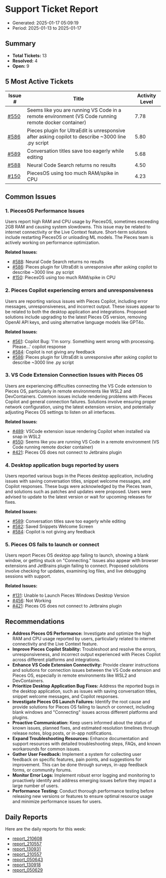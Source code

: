 # Support Ticket Report
- Generated: 2025-01-17 05:09:19
- Period: 2025-01-13 to 2025-01-17

## Summary
- **Total Tickets:** 13
- **Resolved:** 4
- **Open:** 9

## 5 Most Active Tickets
| Issue # | Title | Activity Level |
|---------|-------|----------------|
| [#550](https://github.com/pieces-app/support/issues/550) | Seems like you are running VS Code in a remote environment (VS Code running remote docker container) | 7.78 |
| [#586](https://github.com/pieces-app/support/issues/586) | Pieces plugin for UltraEdit is unresponsive after asking copilot to describe ~3000 line .py script | 5.80 |
| [#589](https://github.com/pieces-app/support/issues/589) | Conversation titles save too eagerly while editing | 5.68 |
| [#588](https://github.com/pieces-app/support/issues/588) | Neural Code Search returns no results | 4.50 |
| [#150](https://github.com/pieces-app/support/issues/150) | PiecesOS using too much RAM/spike in CPU | 4.23 |

## Common Issues
### 1. PiecesOS Performance Issues
Users report high RAM and CPU usage by PiecesOS, sometimes exceeding 2GB RAM and causing system slowdowns. This issue may be related to internet connectivity or the Live Context feature. Short-term solutions include restarting PiecesOS or unloading ML models. The Pieces team is actively working on performance optimization.

**Related Issues:**
- [#588](https://github.com/pieces-app/support/issues/588): Neural Code Search returns no results
- [#586](https://github.com/pieces-app/support/issues/586): Pieces plugin for UltraEdit is unresponsive after asking copilot to describe ~3000 line .py script
- [#150](https://github.com/pieces-app/support/issues/150): PiecesOS using too much RAM/spike in CPU

### 2. Pieces Copilot experiencing errors and unresponsiveness
Users are reporting various issues with Pieces Copilot, including error messages, unresponsiveness, and incorrect output. These issues appear to be related to both the desktop application and integrations. Proposed solutions include upgrading to the latest Pieces OS version, removing OpenAI API keys, and using alternative language models like GPT4o.

**Related Issues:**
- [#561](https://github.com/pieces-app/support/issues/561): Copilot Bug: 'I'm sorry. Something went wrong with processing. Please...' copilot response
- [#584](https://github.com/pieces-app/support/issues/584): Copilot is not giving any feedback
- [#586](https://github.com/pieces-app/support/issues/586): Pieces plugin for UltraEdit is unresponsive after asking copilot to describe ~3000 line .py script

### 3. VS Code Extension Connection Issues with Pieces OS
Users are experiencing difficulties connecting the VS Code extension to Pieces OS, particularly in remote environments like WSL2 and DevContainers.  Common issues include rendering problems with Pieces Copilot and general connection failures. Solutions involve ensuring proper network configuration, using the latest extension version, and potentially adjusting Pieces OS settings to listen on all interfaces.

**Related Issues:**
- [#489](https://github.com/pieces-app/support/issues/489): VSCode extension issue rendering Copilot when installed via snap in WSL2
- [#550](https://github.com/pieces-app/support/issues/550): Seems like you are running VS Code in a remote environment (VS Code running remote docker container)
- [#421](https://github.com/pieces-app/support/issues/421): Pieces OS does not connect to Jetbrains plugin

### 4. Desktop application bugs reported by users
Users reported various bugs in the Pieces desktop application, including issues with saving conversation titles, snippet welcome messages, and Copilot responses. These bugs were acknowledged by the Pieces team, and solutions such as patches and updates were proposed. Users were advised to update to the latest version or wait for upcoming releases for fixes.

**Related Issues:**
- [#589](https://github.com/pieces-app/support/issues/589): Conversation titles save too eagerly while editing
- [#582](https://github.com/pieces-app/support/issues/582): Saved Snippets Welcome Screen
- [#584](https://github.com/pieces-app/support/issues/584): Copilot is not giving any feedback

### 5. Pieces OS fails to launch or connect
Users report Pieces OS desktop app failing to launch, showing a blank window, or getting stuck on "Connecting." Issues also appear with browser extensions and JetBrains plugin failing to connect. Proposed solutions involve checking for updates, examining log files, and live debugging sessions with support.

**Related Issues:**
- [#131](https://github.com/pieces-app/support/issues/131): Unable to Launch Pieces Windows Desktop Version
- [#456](https://github.com/pieces-app/support/issues/456): Not Working
- [#421](https://github.com/pieces-app/support/issues/421): Pieces OS does not connect to Jetbrains plugin


## Recommendations
- **Address Pieces OS Performance:** Investigate and optimize the high RAM and CPU usage reported by users, particularly related to internet connectivity and the Live Context feature.
- **Improve Pieces Copilot Stability:** Troubleshoot and resolve the errors, unresponsiveness, and incorrect output experienced with Pieces Copilot across different platforms and integrations.
- **Enhance VS Code Extension Connectivity:** Provide clearer instructions and solutions for connection issues between the VS Code extension and Pieces OS, especially in remote environments like WSL2 and DevContainers.
- **Prioritize Desktop Application Bug Fixes:** Address the reported bugs in the desktop application, such as issues with saving conversation titles, snippet welcome messages, and Copilot responses.
- **Investigate Pieces OS Launch Failures:** Identify the root cause and provide solutions for Pieces OS failing to launch or connect, including blank windows and "Connecting" issues across different platforms and plugins.
- **Proactive Communication:** Keep users informed about the status of known issues, planned fixes, and estimated resolution timelines through release notes, blog posts, or in-app notifications.
- **Expand Troubleshooting Resources:** Enhance documentation and support resources with detailed troubleshooting steps, FAQs, and known workarounds for common issues.
- **Gather User Feedback:** Implement a system for collecting user feedback on specific features, pain points, and suggestions for improvement. This can be done through surveys, in-app feedback forms, or community forums.
- **Monitor Error Logs:** Implement robust error logging and monitoring to proactively identify and address emerging issues before they impact a large number of users.
- **Performance Testing:** Conduct thorough performance testing before releasing new versions or features to ensure optimal resource usage and minimize performance issues for users.

## Daily Reports
Here are the daily reports for this week:

- [report_210608](daily/2025-01-14/report_210608.md)
- [report_210557](daily/2025-01-15/report_210557.md)
- [report_130931](daily/2025-01-15/report_130931.md)
- [report_210557](daily/2025-01-16/report_210557.md)
- [report_050643](daily/2025-01-16/report_050643.md)
- [report_130918](daily/2025-01-16/report_130918.md)
- [report_050629](daily/2025-01-17/report_050629.md)
